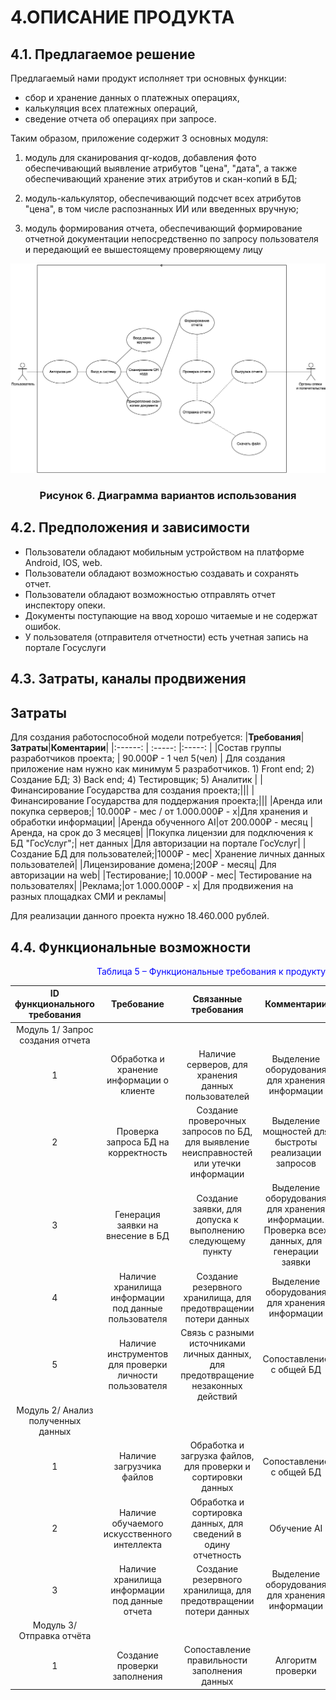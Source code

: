 # 4.ОПИСАНИЕ ПРОДУКТА
## 4.1. Предлагаемое решение

Предлагаемый нами продукт исполняет три основных функции: 
- сбор и хранение данных о платежных операциях,
- калькуляция всех платежных операций, 
- сведение отчета об операциях при запросе. 

Таким образом, приложение содержит 3 основных модуля: 

1. модуль для сканирования qr-кодов, добавления фото обеспечивающий выявление атрибутов "цена", "дата", а также обеспечивающий хранение этих атрибутов и скан-копий в БД; 

2. модуль-калькулятор, обеспечивающий подсчет всех атрибутов "цена", в том числе  распознанных ИИ или введенных вручную; 

3. модуль формирования отчета, обеспечивающий формирование отчетной документации непосредственно по запросу пользователя и передающий ее вышестоящему проверяющему лицу

![](./UML1.png)
<h3 align="center"> Рисунок 6. Диаграмма
вариантов использования </h3>

## 4.2. Предположения и зависимости

- Пользователи обладают мобильным устройством на платформе Android, IOS, web.
- Пользователи обладают возможностью создавать и сохранять отчет.
- Пользователи обладают возможностью отправлять отчет инспектору опеки.
- Документы поступающие на ввод хорошо читаемые и не содержат ошибок.
- У пользователя (отправителя отчетности) есть учетная запись на портале Госуслуги


## 4.3. Затраты, каналы продвижения
## Затраты
Для создания работоспособной модели потребуется:
|**Требования**| **Затраты**|**Коментарии**|
|:------: | :-----: |:-----: |
|Состав группы разработчиков проекта; | 90.000₽ - 1 чел  5(чел) | Для создания приложение нам нужно как минимум 5 разработчиков. 1) Front end; 2) Создание БД; 3) Back end; 4) Тестировщик; 5) Аналитик | 
|Финансирование Государства для создания проекта;|||
|Финансирование Государства для поддержания проекта;|||
|Аренда или покупка серверов;| 10.000₽ - мес / от 1.000.000₽ - х|Для хранения и обработки информации|
|Аренда обученного AI|от 200.000₽ - месяц |Аренда, на срок до 3 месяцев|
|Покупка лицензии для подключения к БД "ГосУслуг";| нет данных |Для авторизации на портале ГосУслуг|
|Создание БД для пользователей;|1000₽ - мес| Хранение личных данных пользователей|
|Лицензирование домена;|200₽ - месяц| Для авторизации на web|
|Тестирование;| 10.000₽ - мес| Тестирование на пользователях|
|Реклама;|от 1.000.000₽ - х| Для продвижения на разных площадках СМИ и рекламы|

Для реализации данного проекта нужно 18.460.000 рублей.

## 4.4. Функциональные возможности

<p align="right"><font  color="blue">Таблица 5 – Функциональные требования к продукту
</font> </color blue></p>


|**ID функционального требования**| **Требование**|**Связанные требования**|**Комментарии**|**Приоритет**|
|:------: | :-----: | :-----: | :----: | :----:|
| Модуль 1/ Запрос создания отчета|
|1 | Обработка и хранение информации о клиенте| Наличие серверов, для хранения данных пользователей  | Выделение оборудования для хранения информации | Безопасность данных | 
|2 | Проверка запроса БД на корректность| Создание проверочных запросов по БД, для выявление неисправностей или утечки информации | Выделение мощностей для быстроты реализации запросов | Безопасность, быстродействие | 
|3 | Генерация заявки на внесение в БД| Создание заявки, для допуска к выполнению следующему пункту | Выделение оборудования для хранения информации. Проверка всех данных, для генерации заявки| Безопасность |
|4 | Наличие хранилища информации под данные пользователя | Создание резервного хранилища, для предотвращении потери данных | Выделение оборудования для хранения информации | Безопасность |
|5 | Наличие инструментов для проверки личности пользователя| Связь с разными источниками личных данных, для предотвращение незаконных действий | Сопоставление с общей БД | Безопасность |
|Модуль 2/ Анализ полученных данных|
|1 |Наличие загрузчика файлов| Обработка и загрузка файлов, для проверки и сортировки данных| Сопоставление с общей БД  | Безопасность |
|2 |Наличие обучаемого искусственного интеллекта| Обработка и сортировка данных, для сведений в одину отчетность | Обучение AI | Разработка |
|3 | Наличие хранилища информации под данные отчета | Создание резервного хранилища, для предотвращении потери данных | Выделение оборудования для хранения информации | Безопасность |
|Модуль 3/ Отправка отчёта|
|1 | Создание проверки заполнения| Сопоставление правильности заполнения данных | Алгоритм проверки | Безопасность |



